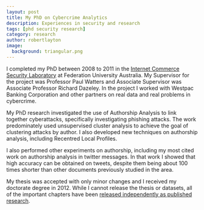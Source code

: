 ```yaml
---
layout: post
title: My PhD on Cybercrime Analytics
description: Experiences in security and research
tags: [phd security research]
category: research
author: robertlayton
image:
  background: triangular.png
---
```


I completed my PhD between 2008 to 2011 in the [Internet Commerce Security Laboratory](https://federation.edu.au/icsl) at Federation University Australia.
My Supervisor for the project was Professor Paul Watters and Associate Supervisor was Associate Professor Richard Dazeley.
In the project I worked with Westpac Banking Corporation and other partners on real data and real problems in cybercrime.

My PhD research investigated the use of Authorship Analysis to link together cyberattacks, specifically investigating phishing attacks.
The work predominately used unsupervised cluster analysis to achieve the goal of clustering attacks by author.
I also developed new techniques on authorship analysis, including Recentred Local Profiles.

I also performed other experiments on authorship, including my most cited work on authorship analysis in twitter messages.
In that work I showed that high accuracy can be obtained on tweets, despite them being about 100 times shorter than other documents previously studied in the area.

My thesis was accepted with only minor changes and I received my doctorate degree in 2012.
While I cannot release the thesis or datasets, all of the important chapters have been [released independently as published research](https://scholar.google.com/citations?user=7OkhvkMAAAAJ&hl=en).
